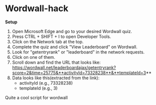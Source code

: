 # Wordwall-hack
**Setup**
1. Open Microsoft Edge and go to your desired Wordwall quiz.
2. Press CTRL + SHIFT + I to open Developer Tools.
3. Click on the Network tab at the top.
4. Complete the quiz and click "View Leaderboard" on Wordwall.
5. Look for "getentryrank" or "leaderboard" in the network requests.
6. Click on one of them.
7. Scroll down and find the URL that looks like:
   https://wordwall.net/leaderboardajax/getentryrank?score=2&time=25775&**activityId=73328238**&**templateId=3**
8. Data looks like this(extracted from the link):
   - activityId (e.g., 73328238)
   - templateId (e.g., 3)
   
Quite a cool script for wordwall 
